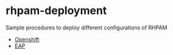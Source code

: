 # rhpam-deployment

Sample procedures to deploy different configurations of RHPAM

* [Openshift](./openshift/README.md)
* [EAP](./eap/README.md)
